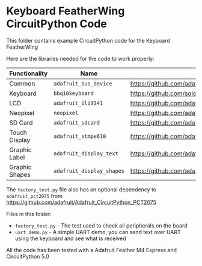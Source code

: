 # Keyboard FeatherWing CircuitPython Code

This folder contains example CircuitPython code for the Keyboard FeatherWing

Here are the libraries needed for the code to work properly:

| Functionality  | Name                      | Source |
|----------------|---------------------------|--------|
| Common         | `adafruit_bus_device`     | https://github.com/adafruit/Adafruit_CircuitPython_BusDevice |
| Keyboard       | `bbq10keyboard`           | https://github.com/solderparty/arturo182_CircuitPython_BBQ10Keyboard |
| LCD            | `adafruit_ili9341`        | https://github.com/adafruit/Adafruit_ILI9341 |
| Neopixel       | `neopixel`                | https://github.com/adafruit/Adafruit_CircuitPython_Neopixel |
| SD Card        | `adafruit_sdcard`         | https://github.com/adafruit/Adafruit_CircuitPython_SD |
| Touch Display  | `adafruit_stmpe610`       | https://github.com/adafruit/Adafruit_CircuitPython_STMPE610 |
| Graphic Label  | `adafruit_display_text`   | https://github.com/adafruit/Adafruit_CircuitPython_Display_Text |
| Graphic Shapes | `adafruit_display_shapes` | https://github.com/adafruit/Adafruit_CircuitPython_Display_Shapes |

The `factory_test.py` file also has an optional dependency to `adafruit_pct2075` from https://github.com/adafruit/Adafruit_CircuitPython_PCT2075

Files in this folder:
 - `factory_test.py` - The test used to check all peripherals on the board
 - `uart_demo.py` - A simple UART demo, you can send text over UART using the keyboard and see what is received

All the code has been tested with a Adafruit Feather M4 Express and CircuitPython 5.0
